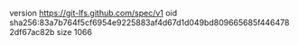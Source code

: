 version https://git-lfs.github.com/spec/v1
oid sha256:83a7b764f5cf6954e9225883af4d67d1d049bd809665685f4464782df67ac82b
size 1066
